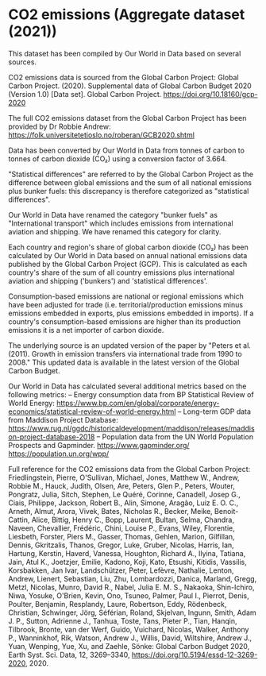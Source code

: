 # CO2 emissions (Aggregate dataset (2021))

This dataset has been compiled by Our World in Data based on several sources.

CO2 emissions data is sourced from the Global Carbon Project:
Global Carbon Project. (2020). Supplemental data of Global Carbon Budget 2020 (Version 1.0) [Data set]. Global Carbon Project. https://doi.org/10.18160/gcp-2020

The full CO2 emissions dataset from the Global Carbon Project has been provided by Dr Robbie Andrew: https://folk.universitetetioslo.no/roberan/GCB2020.shtml

Data has been converted by Our World in Data from tonnes of carbon to tonnes of carbon dioxide (CO₂) using a conversion factor of 3.664.

"Statistical differences" are referred to by the Global Carbon Project as the difference between global emissions and the sum of all national emissions plus bunker fuels: this discrepancy is therefore categorized as "statistical differences".

Our World in Data have renamed the category "bunker fuels" as "International transport" which includes emissions from international aviation and shipping. We have renamed this category for clarity.

Each country and region's share of global carbon dioxide (CO₂) has been calculated by Our World in Data based on annual national emissions data published by the Global Carbon Project (GCP). This is calculated as each country's share of the sum of all country emissions plus international aviation and shipping ('bunkers') and 'statistical differences'.

Consumption-based emissions are national or regional emissions which have been adjusted for trade (i.e. territorial/production emissions minus emissions embedded in exports, plus emissions embedded in imports). If a country's consumption-based emissions are higher than its production emissions it is a net importer of carbon dioxide.

The underlying source is an updated version of the paper by "Peters et al. (2011). Growth in emission transfers via international trade from 1990 to 2008." This updated data is available in the latest version of the Global Carbon Budget. 

Our World in Data has calculated several additional metrics based on the following metrics:
– Energy consumption data from BP Statistical Review of World Energy: https://www.bp.com/en/global/corporate/energy-economics/statistical-review-of-world-energy.html
– Long-term GDP data from Maddison Project Database: https://www.rug.nl/ggdc/historicaldevelopment/maddison/releases/maddison-project-database-2018
– Population data from the UN World Population Prospects and Gapminder.
https://www.gapminder.org/
https://population.un.org/wpp/

Full reference for the CO2 emissions data from the Global Carbon Project: 
Friedlingstein, Pierre, O'Sullivan, Michael, Jones, Matthew W., Andrew, Robbie M., Hauck, Judith, Olsen, Are, Peters, Glen P., Peters, Wouter, Pongratz, Julia, Sitch, Stephen, Le Quéré, Corinne, Canadell, Josep G., Ciais, Philippe, Jackson, Robert B., Alin, Simone, Aragão, Luiz E. O. C., Arneth, Almut, Arora, Vivek, Bates, Nicholas R., Becker, Meike, Benoit-Cattin, Alice, Bittig, Henry C., Bopp, Laurent, Bultan, Selma, Chandra, Naveen, Chevallier, Frédéric, Chini, Louise P., Evans, Wiley, Florentie, Liesbeth, Forster, Piers M., Gasser, Thomas, Gehlen, Marion, Gilfillan, Dennis, Gkritzalis, Thanos, Gregor, Luke, Gruber, Nicolas, Harris, Ian, Hartung, Kerstin, Haverd, Vanessa, Houghton, Richard A., Ilyina, Tatiana, Jain, Atul K., Joetzjer, Emilie, Kadono, Koji, Kato, Etsushi, Kitidis, Vassilis, Korsbakken, Jan Ivar, Landschützer, Peter, Lefèvre, Nathalie, Lenton, Andrew, Lienert, Sebastian, Liu, Zhu, Lombardozzi, Danica, Marland, Gregg, Metzl, Nicolas, Munro, David R., Nabel, Julia E. M. S., Nakaoka, Shin-Ichiro, Niwa, Yosuke, O'Brien, Kevin, Ono, Tsuneo, Palmer, Paul I., Pierrot, Denis, Poulter, Benjamin, Resplandy, Laure, Robertson, Eddy, Rödenbeck, Christian, Schwinger, Jörg, Séférian, Roland, Skjelvan, Ingunn, Smith, Adam J. P., Sutton, Adrienne J., Tanhua, Toste, Tans, Pieter P., Tian, Hanqin, Tilbrook, Bronte, van der Werf, Guido, Vuichard, Nicolas, Walker, Anthony P., Wanninkhof, Rik, Watson, Andrew J., Willis, David, Wiltshire, Andrew J., Yuan, Wenping, Yue, Xu, and Zaehle, Sönke: Global Carbon Budget 2020, Earth Syst. Sci. Data, 12, 3269–3340, https://doi.org/10.5194/essd-12-3269-2020, 2020.